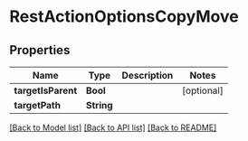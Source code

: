# RestActionOptionsCopyMove

## Properties
Name | Type | Description | Notes
------------ | ------------- | ------------- | -------------
**targetIsParent** | **Bool** |  | [optional] 
**targetPath** | **String** |  | 

[[Back to Model list]](../README.md#documentation-for-models) [[Back to API list]](../README.md#documentation-for-api-endpoints) [[Back to README]](../README.md)


